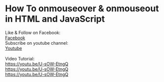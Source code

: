 <h1>How To onmouseover & onmouseout in HTML and JavaScript</h1>



Like & Follow on Facebook:<br>
<a href="https://www.facebook.con/DyeeEmRonald/">Facebook</a><br>
Subscribe on youtube channel:<br>
<a href="https://m.youtube.com/channel/UCUpkkWTgjABXPliwdT4o5yg/videos">Youtube</a><br><br>
Video Tutorial:<br>
https://youtu.be/U-sOW-EtngQ <br>
https://youtu.be/U-sOW-EtngQ <br>
https://youtu.be/U-sOW-EtngQ <br>
